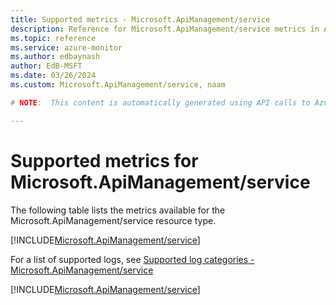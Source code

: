```yaml
---
title: Supported metrics - Microsoft.ApiManagement/service
description: Reference for Microsoft.ApiManagement/service metrics in Azure Monitor.
ms.topic: reference
ms.service: azure-monitor
ms.author: edbaynash
author: EdB-MSFT
ms.date: 03/26/2024
ms.custom: Microsoft.ApiManagement/service, naam

# NOTE:  This content is automatically generated using API calls to Azure. Any edits made on these files will be overwritten in the next run of the script. 

---
```


  
# Supported metrics for Microsoft.ApiManagement/service
  
The following table lists the metrics available for the Microsoft.ApiManagement/service resource type.  
  
  
[!INCLUDE[Microsoft.ApiManagement/service](./includes/metrics-headings-include.md)]  
  
  
  
For a list of supported logs, see [Supported log categories - Microsoft.ApiManagement/service](../supported-logs/microsoft-apimanagement-service-logs.md)  
  
 

[!INCLUDE[Microsoft.ApiManagement/service](./includes/microsoft-apimanagement-service-metrics-include.md)]
